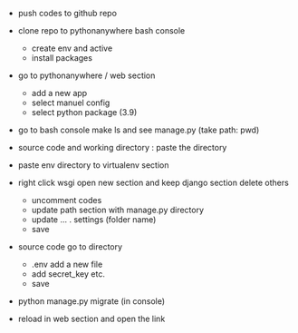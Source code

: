 - push codes to github repo
- clone repo to pythonanywhere bash console
    - create env and active
    - install packages

- go to pythonanywhere / web section 
    - add a new app
    - select manuel config
    - select python package (3.9)

- go to bash console make ls and see manage.py (take path: pwd)
- source code and working directory : paste the directory

- paste env directory to virtualenv section

- right click wsgi open new section and keep django section delete others
    - uncomment codes
    - update path section with manage.py directory
    - update ... . settings (folder name)
    - save

- source code go to directory
    - .env add a new file
    - add secret_key etc.
    - save

- python manage.py migrate (in console)
- reload in web section and open the link